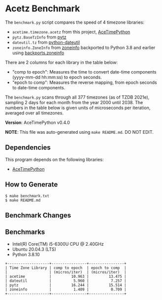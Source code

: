 # Acetz Benchmark

The `benchmark.py` script compares the speed of 4 timezone libraries:

* `acetime.timezone.acetz` from this project,
  [AceTimePython](https://github.com/bxparks/AceTimePython)
* `pytz.BaseTzInfo` from [pytz](https://pypi.org/project/pytz/)
* `dateutil.tz` from
  [python-dateutil](https://pypi.org/project/python-dateutil/)
* `zoneinfo.ZoneInfo` from
  [zoneinfo](https://docs.python.org/3/library/zoneinfo.html)
  backported to Python 3.8 and earlier using
  [backports.zoneinfo](https://pypi.org/project/backports.zoneinfo/)

There are 2 columns for each library in the table below:

* "comp to epoch": Measures the time to convert date-time components (yyyy-mm-dd
  hh:mm:ss) to epoch seconds.
* "epoch to comp": Measures the reverse mapping, from epoch seconds to date-time
  components.

The `benchmark.py` scans through all 377 timezones (as of TZDB 2021e), sampling
2 days for each month from the year 2000 until 2038. The numbers in the table
below is given units of microseconds per iteration, averaged over all timezones.

**Version**: AceTimePython v0.4.0

**NOTE**: This file was auto-generated using `make README.md`. DO NOT EDIT.

## Dependencies

This program depends on the following libraries:

* [AceTimePython](https://github.com/bxparks/AceTimePython)

## How to Generate

```
$ make benchmark.txt
$ make README.md
```

## Benchmark Changes

## Benchmarks

* Intel(R) Core(TM) i5-6300U CPU @ 2.40GHz
* Ubuntu 20.04.3 (LTS)
* Python 3.8.10

```
+-------------------+----------------+----------------+
| Time Zone Library | comp to epoch  | epoch to comp  |
|                   | (micros/iter)  | (micros/iter)  |
| acetime           |         10.963 |         13.475 |
| dateutil          |          5.960 |          7.257 |
| pytz              |         16.244 |         15.514 |
| zoneinfo          |          1.409 |          0.709 |
+-------------------+----------------+----------------+

```

